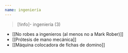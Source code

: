 ```yaml
---
name: ingeniería
---
```

> [!info]- ingeniería (3)

- [[No robes a ingenieros (al menos no a Mark Rober)]]
- [[Prótesis de mano mecánica]]
- [[Máquina colocadora de fichas de domino]]